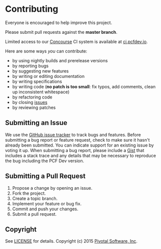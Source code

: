 # Contributing

Everyone is encouraged to help improve this project.

Please submit pull requests against the **master branch**.

Limited access to our [Concourse](http://concourse.ci) CI system is available at [ci.pcfdev.io](https://ci.pcfdev.io).

Here are some ways *you* can contribute:

* by using nightly builds and prerelease versions
* by reporting bugs
* by suggesting new features
* by writing or editing documentation
* by writing specifications
* by writing code (**no patch is too small**: fix typos, add comments, clean up inconsistent whitespace)
* by refactoring code
* by closing [issues](https://github.com/pivotal-cf/pcfdev/issues)
* by reviewing patches

## Submitting an Issue

We use the [GitHub issue tracker](https://github.com/pivotal-cf/pcfdev/issues) to track bugs and features.
Before submitting a bug report or feature request, check to make sure it hasn't already been submitted.
You can indicate support for an existing issue by voting it up.
When submitting a bug report, please include a [Gist](http://gist.github.com/) that includes a stack trace and any
details that may be necessary to reproduce the bug including the PCF Dev version.

## Submitting a Pull Request

1. Propose a change by opening an issue.
2. Fork the project.
3. Create a topic branch.
4. Implement your feature or bug fix.
5. Commit and push your changes.
6. Submit a pull request.

## Copyright

See [LICENSE](LICENSE) for details.
Copyright (c) 2015 [Pivotal Software, Inc](http://www.pivotal.io/).
